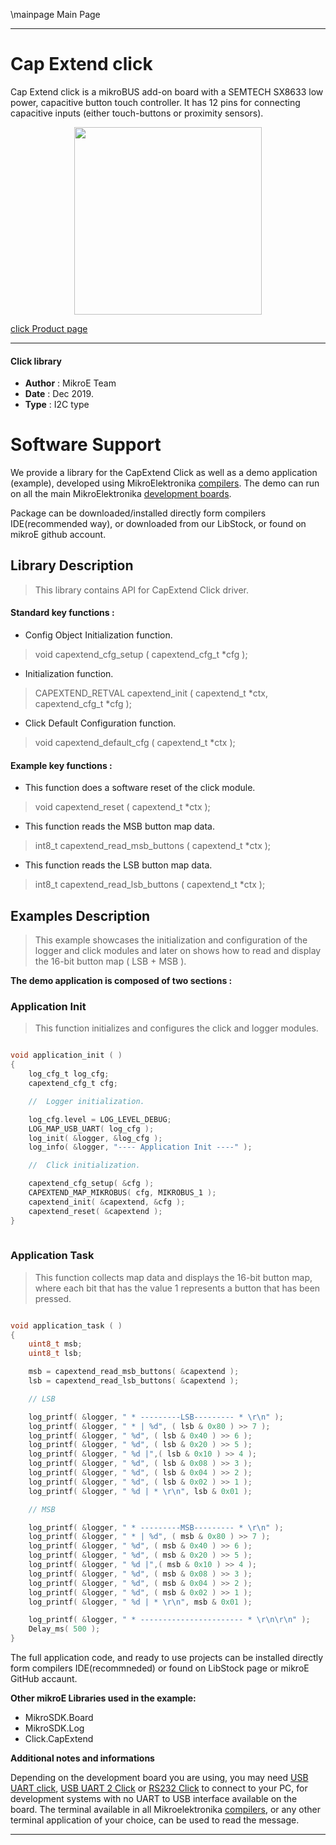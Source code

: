 \mainpage Main Page
 
---
# Cap Extend click

Cap Extend click is a mikroBUS add-on board with a SEMTECH SX8633 low power, capacitive button touch controller. It has 12 pins for connecting capacitive inputs (either touch-buttons or proximity sensors).

<p align="center">
  <img src="https://download.mikroe.com/images/click_for_ide/capextend_click.png" height=300px>
</p>

[click Product page](https://www.mikroe.com/cap-extend-click)

---

#### Click library 

- **Author**        : MikroE Team
- **Date**          : Dec 2019.
- **Type**          : I2C type

# Software Support

We provide a library for the CapExtend Click 
as well as a demo application (example), developed using MikroElektronika 
[compilers](https://shop.mikroe.com/compilers). 
The demo can run on all the main MikroElektronika [development boards](https://shop.mikroe.com/development-boards).

Package can be downloaded/installed directly form compilers IDE(recommended way), or downloaded from our LibStock, or found on mikroE github account. 

## Library Description

> This library contains API for CapExtend Click driver.

#### Standard key functions :

- Config Object Initialization function.
> void capextend_cfg_setup ( capextend_cfg_t *cfg ); 
 
- Initialization function.
> CAPEXTEND_RETVAL capextend_init ( capextend_t *ctx, capextend_cfg_t *cfg );

- Click Default Configuration function.
> void capextend_default_cfg ( capextend_t *ctx );

#### Example key functions :

- This function does a software reset of the click module.
> void capextend_reset ( capextend_t *ctx );
 
- This function reads the MSB button map data.
> int8_t capextend_read_msb_buttons ( capextend_t *ctx );

- This function reads the LSB button map data.
> int8_t capextend_read_lsb_buttons ( capextend_t *ctx );

## Examples Description

> This example showcases the initialization and configuration of the logger and click modules
  and later on shows how to read and display the 16-bit button map ( LSB + MSB ). 

**The demo application is composed of two sections :**

### Application Init 

> This function initializes and configures the click and logger modules. 

```c

void application_init ( )
{
    log_cfg_t log_cfg;
    capextend_cfg_t cfg;

    //  Logger initialization.

    log_cfg.level = LOG_LEVEL_DEBUG;
    LOG_MAP_USB_UART( log_cfg );
    log_init( &logger, &log_cfg );
    log_info( &logger, "---- Application Init ----" );

    //  Click initialization.

    capextend_cfg_setup( &cfg );
    CAPEXTEND_MAP_MIKROBUS( cfg, MIKROBUS_1 );
    capextend_init( &capextend, &cfg );
    capextend_reset( &capextend );
}
  
```

### Application Task

> This function collects map data and displays the 16-bit button map, where each bit that has
  the value 1 represents a button that has been pressed. 

```c

void application_task ( )
{
    uint8_t msb;
    uint8_t lsb;

    msb = capextend_read_msb_buttons( &capextend );
    lsb = capextend_read_lsb_buttons( &capextend );

    // LSB

    log_printf( &logger, " * ---------LSB--------- * \r\n" );
    log_printf( &logger, " * | %d", ( lsb & 0x80 ) >> 7 );
    log_printf( &logger, " %d", ( lsb & 0x40 ) >> 6 );
    log_printf( &logger, " %d", ( lsb & 0x20 ) >> 5 );
    log_printf( &logger, " %d |",( lsb & 0x10 ) >> 4 );
    log_printf( &logger, " %d", ( lsb & 0x08 ) >> 3 );
    log_printf( &logger, " %d", ( lsb & 0x04 ) >> 2 );
    log_printf( &logger, " %d", ( lsb & 0x02 ) >> 1 );
    log_printf( &logger, " %d | * \r\n", lsb & 0x01 );

    // MSB

    log_printf( &logger, " * ---------MSB--------- * \r\n" );
    log_printf( &logger, " * | %d", ( msb & 0x80 ) >> 7 );
    log_printf( &logger, " %d", ( msb & 0x40 ) >> 6 );
    log_printf( &logger, " %d", ( msb & 0x20 ) >> 5 );
    log_printf( &logger, " %d |",( msb & 0x10 ) >> 4 );
    log_printf( &logger, " %d", ( msb & 0x08 ) >> 3 );
    log_printf( &logger, " %d", ( msb & 0x04 ) >> 2 );
    log_printf( &logger, " %d", ( msb & 0x02 ) >> 1 );
    log_printf( &logger, " %d | * \r\n", msb & 0x01 );

    log_printf( &logger, " * ----------------------- * \r\n\r\n" );
    Delay_ms( 500 );
} 

```

The full application code, and ready to use projects can be  installed directly form compilers IDE(recommneded) or found on LibStock page or mikroE GitHub accaunt.

**Other mikroE Libraries used in the example:** 

- MikroSDK.Board
- MikroSDK.Log
- Click.CapExtend

**Additional notes and informations**

Depending on the development board you are using, you may need 
[USB UART click](https://shop.mikroe.com/usb-uart-click), 
[USB UART 2 Click](https://shop.mikroe.com/usb-uart-2-click) or 
[RS232 Click](https://shop.mikroe.com/rs232-click) to connect to your PC, for 
development systems with no UART to USB interface available on the board. The 
terminal available in all Mikroelektronika 
[compilers](https://shop.mikroe.com/compilers), or any other terminal application 
of your choice, can be used to read the message.

---
